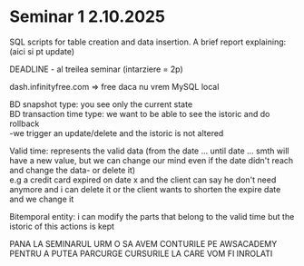 # Seminar 1 2.10.2025
SQL scripts for table creation and data insertion. A brief report explaining:(aici si pt update)  
  
DEADLINE - al treilea seminar (intarziere = 2p)  
  
dash.infinityfree.com => free daca nu vrem MySQL local  
  
BD snapshot type: you see only the current state  
BD transaction time type: we want to be able to see the istoric and do rollback  
	-we trigger an update/delete and the istoric is not altered  
  
Valid time: represents the valid data (from the date ... until date ... smth will have a new value, but we can change our mind even if the date didn't reach and change the data- or delete it)  
e.g a credit card expired on date x and the client can say he don't need anymore and i can delete it or the client wants to shorten the expire date and we change it  
  
Bitemporal entity: i can modify the parts that belong to the valid time but the istoric of this actions is kept  
  
PANA LA SEMINARUL URM O SA AVEM CONTURILE PE AWSACADEMY PENTRU A PUTEA PARCURGE CURSURILE LA CARE VOM FI INROLATI  
